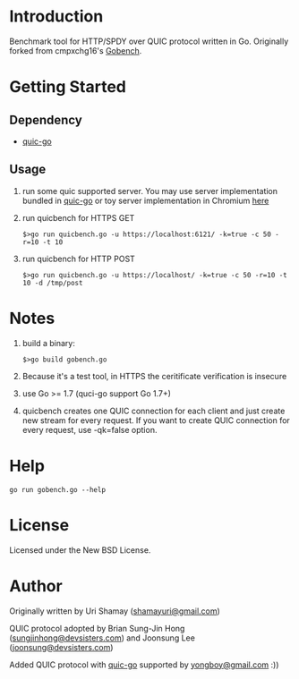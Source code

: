 Introduction
================

Benchmark tool for HTTP/SPDY over QUIC protocol written in Go. Originally forked from cmpxchg16's [Gobench](https://github.com/cmpxchg16/gobench).


Getting Started
================

## Dependency

  * [quic-go](https://github.com/lucas-clemente/quic-go)

## Usage

1. run some quic supported server. You may use server implementation bundled in [quic-go](https://github.com/lucas-clemente/quic-go)
   or toy server implementation in Chromium [here](http://www.chromium.org/quic/playing-with-quic)
   
2. run quicbench for HTTPS GET

   ```$>go run quicbench.go -u https://localhost:6121/ -k=true -c 50 -r=10 -t 10```
   
3. run quicbench for HTTP POST

   ```$>go run quicbench.go -u https://localhost/ -k=true -c 50 -r=10 -t 10 -d /tmp/post```

Notes
================

1. build a binary: 

    ```$>go build gobench.go```
    
2. Because it's a test tool, in HTTPS the ceritificate verification is insecure
3. use Go >= 1.7 (quci-go support Go 1.7+)
4. quicbench creates one QUIC connection for each client and just create new stream for every request.
   If you want to create QUIC connection for every request, use -qk=false option.

Help
================

```go run gobench.go --help```

License
================

Licensed under the New BSD License.

Author
================

Originally written by Uri Shamay (shamayuri@gmail.com)

QUIC protocol adopted by Brian Sung-Jin Hong (sungjinhong@devsisters.com) and Joonsung Lee (joonsung@devsisters.com)

Added QUIC protocol with [quic-go](https://github.com/lucas-clemente/quic-go) supported by yongboy@gmail.com :)) 
